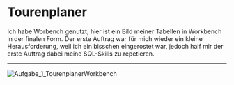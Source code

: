 # Tourenplaner

Ich habe Worbench genutzt, hier ist ein Bild meiner Tabellen in Workbench in der finalen Form. Der erste Auftrag war für mich wieder ein kleine Herausforderung, weil ich ein bisschen eingerostet war, jedoch half mir der erste Auftrag dabei meine SQL-Skills zu repetieren.

----

![Aufgabe_1_TourenplanerWorkbench](https://github.com/user-attachments/assets/cceaddaa-a968-4122-9a6a-97dec412e159)


